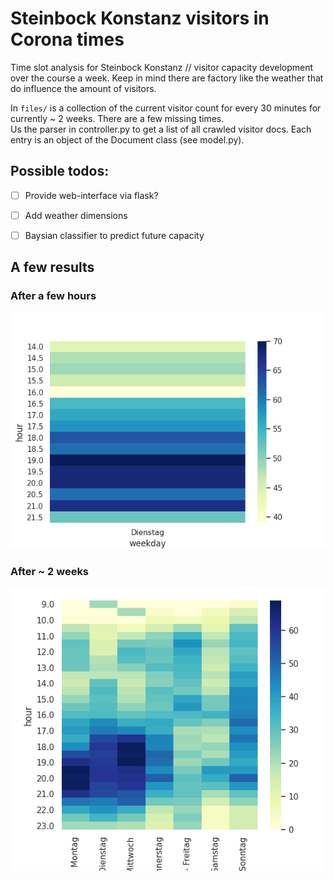 # Steinbock Konstanz visitors in Corona times
Time slot analysis for Steinbock Konstanz // visitor capacity development over the course a week.
Keep in mind there are factory like the weather that do influence the amount of visitors. 

In `files/` is a collection of the current visitor count for every 30 minutes for currently ~ 2 weeks. There are a few missing times. <br>
Us the parser in controller.py to get a list of all crawled visitor docs. Each entry is an object of the Document class (see model.py).

## Possible todos: 
 - [ ] Provide web-interface via flask?
 - [ ] Add weather dimensions
 - [ ] Baysian classifier to predict future capacity


## A few results
### After a few hours
![first heatmap](visualizations/first_heatmap.png) <br>

### After ~ 2 weeks
![heatmap after 2 weeks](visualizations/heatmap2.png)
